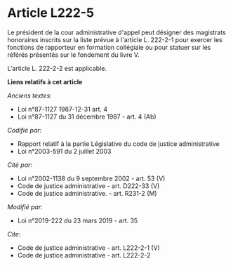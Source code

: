 # Article L222-5

Le président de la cour administrative d'appel peut désigner des magistrats honoraires inscrits sur la liste prévue à
l'article L. 222-2-1 pour exercer les fonctions de rapporteur en formation collégiale ou pour statuer sur les référés
présentés sur le fondement du livre V. 

L'article L. 222-2-2 est applicable.

**Liens relatifs à cet article**

_Anciens textes_:

  - Loi n°87-1127 1987-12-31 art. 4
  - Loi n°87-1127 du 31 décembre 1987 - art. 4 (Ab)

_Codifié par_:

  - Rapport relatif à la partie Législative du code de justice administrative
  - Loi n°2003-591 du 2 juillet 2003

_Cité par_:

  - Loi n°2002-1138 du 9 septembre 2002 - art. 53 (V)
  - Code de justice administrative - art. D222-33 (V)
  - Code de justice administrative. - art. R231-2 (M)

_Modifié par_:

  - Loi n°2019-222 du 23 mars 2019 - art. 35

_Cite_:

  - Code de justice administrative - art. L222-2-1 (V)
  - Code de justice administrative - art. L222-2-2
